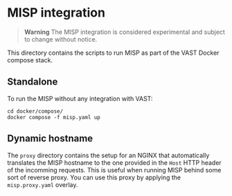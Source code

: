 # MISP integration

> **Warning** The MISP integration is considered experimental and subject to
> change without notice.

This directory contains the scripts to run MISP as part of the VAST Docker
compose stack.

## Standalone

To run the MISP without any integration with VAST:
```
cd docker/compose/
docker compose -f misp.yaml up
```

## Dynamic hostname

The `proxy` directory contains the setup for an NGINX that automatically
translates the MISP hostname to the one provided in the `Host` HTTP header of
the incomming requests. This is useful when running MISP behind some sort of
reverse proxy. You can use this proxy by applying the `misp.proxy.yaml` overlay.
